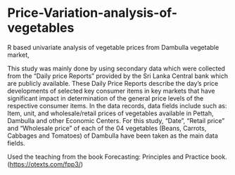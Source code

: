 # Price-Variation-analysis-of-vegetables
R based univariate analysis of vegetable prices from Dambulla vegetable market,

This study was mainly done by using secondary data which were collected from the “Daily price Reports” provided by the Sri Lanka Central bank which are publicly available. These Daily Price Reports describe the day’s price developments of selected key consumer items in key markets that have significant impact in determination of the general price levels of the respective consumer items. In the data records, data fields include such as: Item, unit, and wholesale/retail prices of vegetables available in Pettah, Dambulla and other Economic Centers. For this study, “Date”, “Retail price” and “Wholesale price” of each of the 04 vegetables (Beans, Carrots, Cabbages and Tomatoes) of Dambulla have been taken as the main data fields.

Used the teaching from the book Forecasting: Principles and Practice book. (https://otexts.com/fpp3/)
